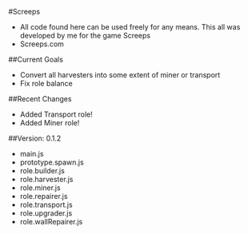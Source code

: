 #Screeps
- All code found here can be used freely for any means. This all was developed by me for the game Screeps
- Screeps.com

##Current Goals 
- Convert all harvesters into some extent of miner or transport
- Fix role balance

##Recent Changes
- Added Transport role!
- Added Miner role!

##Version: 0.1.2
- main.js
- prototype.spawn.js
- role.builder.js
- role.harvester.js
- role.miner.js
- role.repairer.js
- role.transport.js
- role.upgrader.js
- role.wallRepairer.js
